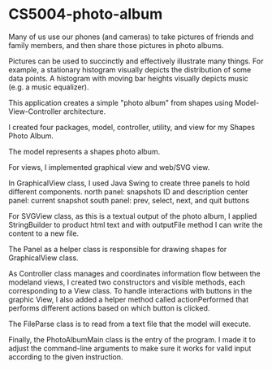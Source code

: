 # CS5004-photo-album

Many of us use our phones (and cameras) to take pictures of friends and family members,
and then share those pictures in photo albums.

Pictures can be used to succinctly and effectively illustrate many things.
For example, a stationary histogram visually depicts the distribution of some data points.
A histogram with moving bar heights visually depicts music (e.g. a music equalizer).

This application creates a simple "photo album" from shapes using Model-View-Controller architecture.

I created four packages, model, controller, utility, and view for my Shapes Photo Album.

The model represents a shapes photo album.

For views, I implemented graphical view and web/SVG view.

In GraphicalView class, I used Java Swing to create three panels to hold different components.
north panel: snapshots ID and description
center panel: current snapshot
south panel: prev, select, next, and quit buttons

For SVGView class, as this is a textual output of the photo album, I applied StringBuilder to product
html text and with outputFile method I can write the content to a new file.

The Panel as a helper class is responsible for drawing shapes for GraphicalView class.

As Controller class manages and coordinates information flow between the modeland views,
I created two constructors and visible methods, each corresponding to a View class.
To handle interactions with buttons in the graphic View, I also added a helper method
called actionPerformed that performs different actions based on which button is clicked.

The FileParse class is to read from a text file that the model will execute.

Finally, the PhotoAlbumMain class is the entry of the program. I made it to adjust the
command-line arguments to make sure it works for valid input according to the given instruction.
